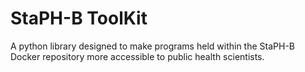 # StaPH-B ToolKit
A python library designed to make programs held within the StaPH-B Docker repository more accessible to public health scientists.
